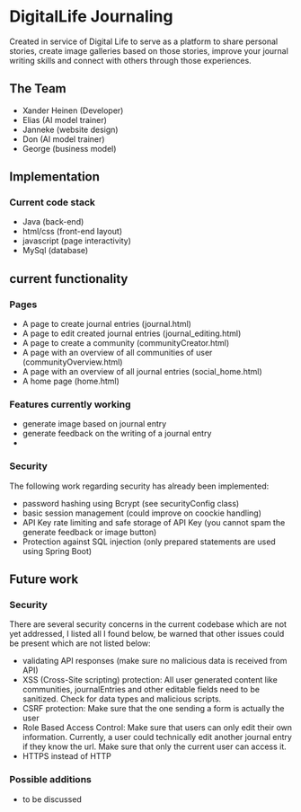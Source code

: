 # DigitalLife Journaling
Created in service of Digital Life to serve as a platform to share personal
stories, create image galleries based on those stories, improve your journal
writing skills and connect with others through those experiences.

## The Team
- Xander Heinen (Developer)
- Elias (AI model trainer)
- Janneke (website design)
- Don (AI model trainer)
- George (business model)


## Implementation
### Current code stack
- Java (back-end)
- html/css (front-end layout)
- javascript (page interactivity)
- MySql (database)

## current functionality
### Pages
- A page to create journal entries (journal.html)
- A page to edit created journal entries (journal_editing.html)
- A page to create a community (communityCreator.html)
- A page with an overview of all communities of user (communityOverview.html)
- A page with an overview of all journal entries (social_home.html)
- A home page (home.html)

### Features currently working
- generate image based on journal entry
- generate feedback on the writing of a journal entry
- 

### Security
The following work regarding security has already been implemented:
- password hashing using Bcrypt (see securityConfig class)
- basic session management (could improve on coockie handling)
- API Key rate limiting and safe storage of API Key (you cannot spam the generate
feedback or image button)
- Protection against SQL injection (only prepared statements are used using Spring Boot)

## Future work
### Security
There are several security concerns in the current codebase which 
are not yet addressed, I listed all I found below, be warned that 
other issues could be present which are not listed below:
- validating API responses (make sure no malicious data is received from API)
- XSS (Cross-Site scripting) protection: All user generated content like communities, 
journalEntries and other editable fields need to be sanitized. Check for data types
and malicious scripts.
- CSRF protection: Make sure that the one sending a form is actually the user
- Role Based Access Control: Make sure that users can only edit their own information.
 Currently, a user could technically edit another journal entry if they know the url. 
Make sure that only the current user can access it.
- HTTPS instead of HTTP

### Possible additions
- to be discussed